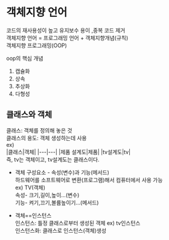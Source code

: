 # 객체지향 언어
코드의 재사용성이 높고 유지보수 용이 ,중복 코드 제거  
객체지향 언어 = 프로그래밍 언어 + 객체지향개념(규칙)  
객체지향 프로그래밍(OOP)  

oop의 핵심 개념  
1. 캡슐화  
2. 상속  
3. 추상화  
4. 다형성  

## 클래스와 객체
클래스: 객체를 정의해 놓은 것  
클래스의 용도: 객체 생성하는데 사용  
ex)  
|클래스|객체|
|---|---|
|제품 설계도|제품|
|tv설계도|tv|  
즉, tv는 객체이고, tv설계도는 클래스이다.  

- 객체 구성요소 - 속성(변수)과 기능(메서드)  
하드웨어를 소프트웨어로 변환(프로그램)해서 컴퓨터에서 사용 가능  
ex) TV(객체)  
속성- 크기,길이,높이...(변수)  
기능- 켜기,끄기,볼륨높이기...(메서드)  

- 객체==인스턴스  
인스턴스: 틀정 클래스로부터 생성된 객체 ex) tv인스턴스  
인스턴스화: 클래스로  인스턴스(객체)생성  




